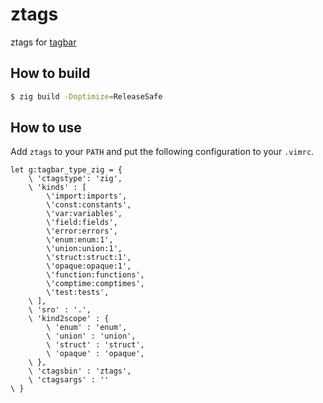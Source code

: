 # ztags

ztags for [tagbar](https://github.com/preservim/tagbar)



## How to build

```sh
$ zig build -Doptimize=ReleaseSafe
```



## How to use

Add `ztags` to your `PATH` and put the following configuration to your `.vimrc`.

```vim-script
let g:tagbar_type_zig = {
    \ 'ctagstype': 'zig',
    \ 'kinds' : [
        \'import:imports',
        \'const:constants',
        \'var:variables',
        \'field:fields',
        \'error:errors',
        \'enum:enum:1',
        \'union:union:1',
        \'struct:struct:1',
        \'opaque:opaque:1',
        \'function:functions',
        \'comptime:comptimes',
        \'test:tests',
    \ ],
    \ 'sro' : '.',
    \ 'kind2scope' : {
        \ 'enum' : 'enum',
        \ 'union' : 'union',
        \ 'struct' : 'struct',
        \ 'opaque' : 'opaque',
    \ },
    \ 'ctagsbin' : 'ztags',
    \ 'ctagsargs' : ''
\ }
```
